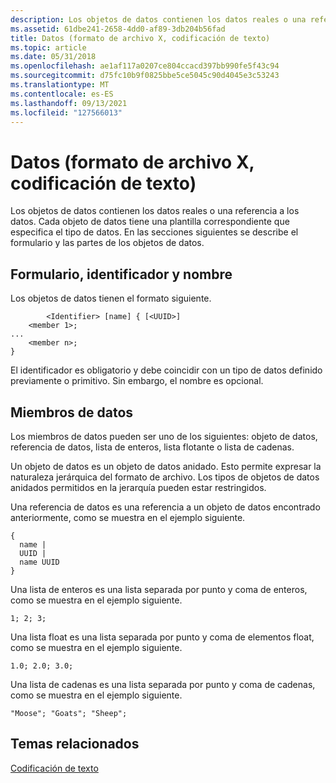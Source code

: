```yaml
---
description: Los objetos de datos contienen los datos reales o una referencia a los datos. Cada objeto de datos tiene una plantilla correspondiente que especifica el tipo de datos. En las secciones siguientes se describe el formulario y las partes de los objetos de datos.
ms.assetid: 61dbe241-2658-4dd0-af89-3db204b56fad
title: Datos (formato de archivo X, codificación de texto)
ms.topic: article
ms.date: 05/31/2018
ms.openlocfilehash: ae1af117a0207ce804ccacd397bb990fe5f43c94
ms.sourcegitcommit: d75fc10b9f0825bbe5ce5045c90d4045e3c53243
ms.translationtype: MT
ms.contentlocale: es-ES
ms.lasthandoff: 09/13/2021
ms.locfileid: "127566013"
---
```

# <a name="data-x-file-format-text-encoding"></a>Datos (formato de archivo X, codificación de texto)

Los objetos de datos contienen los datos reales o una referencia a los datos. Cada objeto de datos tiene una plantilla correspondiente que especifica el tipo de datos. En las secciones siguientes se describe el formulario y las partes de los objetos de datos.

## <a name="form-identifier-and-name"></a>Formulario, identificador y nombre

Los objetos de datos tienen el formato siguiente.


```
        <Identifier> [name] { [<UUID>]
    <member 1>;
...
    <member n>;
}
```



El identificador es obligatorio y debe coincidir con un tipo de datos definido previamente o primitivo. Sin embargo, el nombre es opcional.

## <a name="data-members"></a>Miembros de datos

Los miembros de datos pueden ser uno de los siguientes: objeto de datos, referencia de datos, lista de enteros, lista flotante o lista de cadenas.

Un objeto de datos es un objeto de datos anidado. Esto permite expresar la naturaleza jerárquica del formato de archivo. Los tipos de objetos de datos anidados permitidos en la jerarquía pueden estar restringidos.

Una referencia de datos es una referencia a un objeto de datos encontrado anteriormente, como se muestra en el ejemplo siguiente.


```
{
  name |
  UUID |
  name UUID
}
```



Una lista de enteros es una lista separada por punto y coma de enteros, como se muestra en el ejemplo siguiente.


```
1; 2; 3;
```



Una lista float es una lista separada por punto y coma de elementos float, como se muestra en el ejemplo siguiente.


```
1.0; 2.0; 3.0;
```



Una lista de cadenas es una lista separada por punto y coma de cadenas, como se muestra en el ejemplo siguiente.


```
"Moose"; "Goats"; "Sheep";
```



## <a name="related-topics"></a>Temas relacionados

<dl> <dt>

[Codificación de texto](text-encoding.md)
</dt> </dl>

 

 



